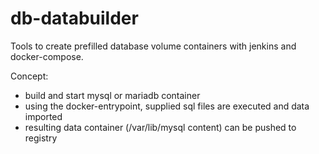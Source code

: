 # db-databuilder

Tools to create prefilled database volume containers with jenkins and docker-compose.

Concept:
- build and start mysql or mariadb container
- using the docker-entrypoint, supplied sql files are executed and data imported
- resulting data container (/var/lib/mysql content) can be pushed to registry